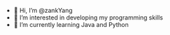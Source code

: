 - 👋 Hi, I’m @zankYang
- 👀 I’m interested in developing my programming skills
- 🌱 I’m currently learning Java and Python
<!---
zankYang/zankYang is a ✨ special ✨ repository because its `README.md` (this file) appears on your GitHub profile.
You can click the Preview link to take a look at your changes.
--->
